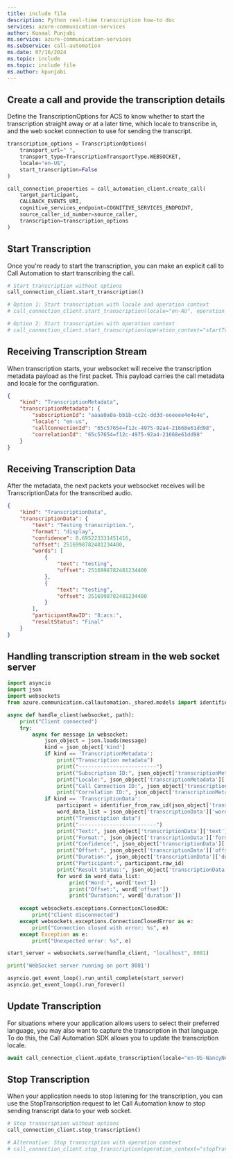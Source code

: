 ```yaml
---
title: include file
description: Python real-time transcription how-to doc
services: azure-communication-services
author: Kunaal Punjabi
ms.service: azure-communication-services
ms.subservice: call-automation
ms.date: 07/16/2024
ms.topic: include
ms.topic: include file
ms.author: kpunjabi
---
```


## Create a call and provide the transcription details
Define the TranscriptionOptions for ACS to know whether to start the transcription straight away or at a later time, which locale to transcribe in, and the web socket connection to use for sending the transcript.

```python
transcription_options = TranscriptionOptions(
    transport_url=" ",
    transport_type=TranscriptionTransportType.WEBSOCKET,
    locale="en-US",
    start_transcription=False
)

call_connection_properties = call_automation_client.create_call(
    target_participant,
    CALLBACK_EVENTS_URI,
    cognitive_services_endpoint=COGNITIVE_SERVICES_ENDPOINT,
    source_caller_id_number=source_caller,
    transcription=transcription_options
)
```

## Start Transcription
Once you're ready to start the transcription, you can make an explicit call to Call Automation to start transcribing the call.

```python
# Start transcription without options
call_connection_client.start_transcription()

# Option 1: Start transcription with locale and operation context
# call_connection_client.start_transcription(locale="en-AU", operation_context="startTranscriptionContext")

# Option 2: Start transcription with operation context
# call_connection_client.start_transcription(operation_context="startTranscriptionContext")
```

## Receiving Transcription Stream
When transcription starts, your websocket will receive the transcription metadata payload as the first packet. This payload carries the call metadata and locale for the configuration.

```json
{
    "kind": "TranscriptionMetadata",
    "transcriptionMetadata": {
        "subscriptionId": "aaaa0a0a-bb1b-cc2c-dd3d-eeeeee4e4e4e",
        "locale": "en-us",
        "callConnectionId": "65c57654=f12c-4975-92a4-21668e61dd98",
        "correlationId": "65c57654=f12c-4975-92a4-21668e61dd98"
    }
}
```

## Receiving Transcription Data
After the metadata, the next packets your websocket receives will be TranscriptionData for the transcribed audio.

```json
{
    "kind": "TranscriptionData",
    "transcriptionData": {
        "text": "Testing transcription.",
        "format": "display",
        "confidence": 0.695223331451416,
        "offset": 2516998782481234400,
        "words": [
            {
                "text": "testing",
                "offset": 2516998782481234400
            },
            {
                "text": "testing",
                "offset": 2516998782481234400
            }
        ],
        "participantRawID": "8:acs:",
        "resultStatus": "Final"
    }
}
```

## Handling transcription stream in the web socket server

```python
import asyncio
import json
import websockets
from azure.communication.callautomation._shared.models import identifier_from_raw_id

async def handle_client(websocket, path):
    print("Client connected")
    try:
        async for message in websocket:
            json_object = json.loads(message)
            kind = json_object['kind']
            if kind == 'TranscriptionMetadata':
                print("Transcription metadata")
                print("-------------------------")
                print("Subscription ID:", json_object['transcriptionMetadata']['subscriptionId'])
                print("Locale:", json_object['transcriptionMetadata']['locale'])
                print("Call Connection ID:", json_object['transcriptionMetadata']['callConnectionId'])
                print("Correlation ID:", json_object['transcriptionMetadata']['correlationId'])
            if kind == 'TranscriptionData':
                participant = identifier_from_raw_id(json_object['transcriptionData']['participantRawID'])
                word_data_list = json_object['transcriptionData']['words']
                print("Transcription data")
                print("-------------------------")
                print("Text:", json_object['transcriptionData']['text'])
                print("Format:", json_object['transcriptionData']['format'])
                print("Confidence:", json_object['transcriptionData']['confidence'])
                print("Offset:", json_object['transcriptionData']['offset'])
                print("Duration:", json_object['transcriptionData']['duration'])
                print("Participant:", participant.raw_id)
                print("Result Status:", json_object['transcriptionData']['resultStatus'])
                for word in word_data_list:
                    print("Word:", word['text'])
                    print("Offset:", word['offset'])
                    print("Duration:", word['duration'])
            
    except websockets.exceptions.ConnectionClosedOK:
        print("Client disconnected")
    except websockets.exceptions.ConnectionClosedError as e:
        print("Connection closed with error: %s", e)
    except Exception as e:
        print("Unexpected error: %s", e)

start_server = websockets.serve(handle_client, "localhost", 8081)

print('WebSocket server running on port 8081')

asyncio.get_event_loop().run_until_complete(start_server)
asyncio.get_event_loop().run_forever()
```

## Update Transcription
For situations where your application allows users to select their preferred language, you may also want to capture the transcription in that language. To do this, the Call Automation SDK allows you to update the transcription locale.

```python
await call_connection_client.update_transcription(locale="en-US-NancyNeural")
```

## Stop Transcription
When your application needs to stop listening for the transcription, you can use the StopTranscription request to let Call Automation know to stop sending transcript data to your web socket.

```python
# Stop transcription without options
call_connection_client.stop_transcription()

# Alternative: Stop transcription with operation context
# call_connection_client.stop_transcription(operation_context="stopTranscriptionContext")
```
